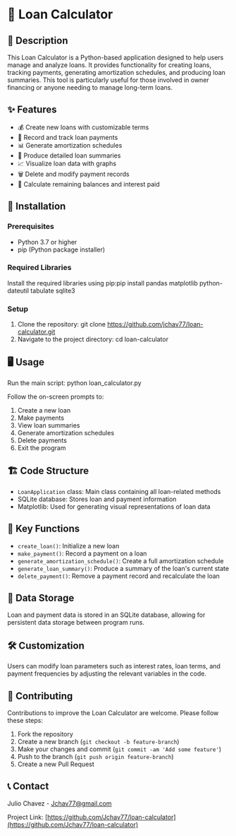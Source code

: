 # 🏦 Loan Calculator

## 📝 Description
This Loan Calculator is a Python-based application designed to help users manage and analyze loans. It provides functionality for creating loans, tracking payments, generating amortization schedules, and producing loan summaries. This tool is particularly useful for those involved in owner financing or anyone needing to manage long-term loans.

## ✨ Features
- 💰 Create new loans with customizable terms
- 📅 Record and track loan payments
- 📊 Generate amortization schedules
- 📑 Produce detailed loan summaries
- 📈 Visualize loan data with graphs
- 🗑️ Delete and modify payment records
- 🧮 Calculate remaining balances and interest paid

## 🚀 Installation

### Prerequisites
- Python 3.7 or higher
- pip (Python package installer)

### Required Libraries
Install the required libraries using pip:pip install pandas matplotlib python-dateutil tabulate sqlite3

### Setup
1. Clone the repository: git clone https://github.com/jchav77/loan-calculator.git
2. Navigate to the project directory: cd loan-calculator

## 🖥️ Usage

Run the main script: python loan_calculator.py

Follow the on-screen prompts to:
1. Create a new loan
2. Make payments
3. View loan summaries
4. Generate amortization schedules
5. Delete payments
6. Exit the program

## 🏗️ Code Structure

- `LoanApplication` class: Main class containing all loan-related methods
- SQLite database: Stores loan and payment information
- Matplotlib: Used for generating visual representations of loan data

## 🔑 Key Functions

- `create_loan()`: Initialize a new loan
- `make_payment()`: Record a payment on a loan
- `generate_amortization_schedule()`: Create a full amortization schedule
- `generate_loan_summary()`: Produce a summary of the loan's current state
- `delete_payment()`: Remove a payment record and recalculate the loan

## 💾 Data Storage

Loan and payment data is stored in an SQLite database, allowing for persistent data storage between program runs.

## 🛠️ Customization

Users can modify loan parameters such as interest rates, loan terms, and payment frequencies by adjusting the relevant variables in the code.

## 🤝 Contributing

Contributions to improve the Loan Calculator are welcome. Please follow these steps:

1. Fork the repository
2. Create a new branch (`git checkout -b feature-branch`)
3. Make your changes and commit (`git commit -am 'Add some feature'`)
4. Push to the branch (`git push origin feature-branch`)
5. Create a new Pull Request

## 📞 Contact

Julio Chavez - Jchav77@gmail.com

Project Link: [https://github.com/Jchav77/loan-calculator](https://github.com/Jchav77/loan-calculator)

